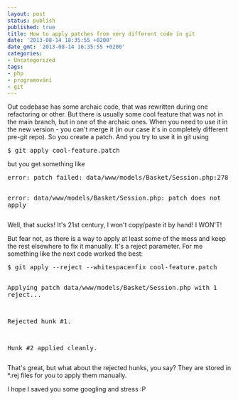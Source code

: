 ```yaml
---
layout: post
status: publish
published: true
title: How to apply patches from very different code in git
date: '2013-08-14 18:35:55 +0200'
date_gmt: '2013-08-14 16:35:55 +0200'
categories:
- Uncategorized
tags:
- php
- programování
- git
---
```

<p>Out codebase has some archaic code, that was rewritten during one refactoring or other. But there is usually some cool feature that was not in the main branch, but in one of the archaic ones. When you need to use it in the new version - you can't merge it (in our case it's in completely different pre-git repo). So you create a patch. And you try to use it in git using</p>
<pre>$ git apply cool-feature.patch</pre>
<p>but you get something like</p>
<pre>error: patch failed: data/www/models/Basket/Session.php:278

error: data/www/models/Basket/Session.php: patch does not apply</pre>
<p>Well, that sucks! It's 21st century, I won't copy/paste it by hand! I WON'T!</p>
<p>But fear not, as there is a way to apply at least some of the mess and keep the rest elsewhere to fix it manually. It's a reject parameter. For me something like the next code worked the best:</p>
<pre>$ git apply --reject --whitespace=fix cool-feature.patch

Applying patch data/www/models/Basket/Session.php with 1 reject...

Rejected hunk #1.

Hunk #2 applied cleanly.</pre>
<p>That's great, but what about the rejected hunks, you say? They are stored in *.rej files for you to apply them manually.</p>
<p>I hope I saved you some googling and stress :P</p>
